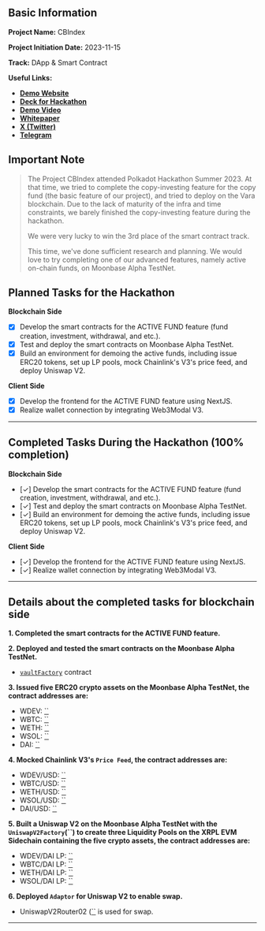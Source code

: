 ## Basic Information

**Project Name:** CBIndex

**Project Initiation Date:** 2023-11-15

**Track:** DApp & Smart Contract

**Useful Links:**

- [**Demo Website**](https://moonbase.cbindex.finance/)
- [**Deck for Hackathon**]()
- [**Demo Video**]()
- [**Whitepaper**]()
- [**X (Twitter)**]()
- [**Telegram**]()

## Important Note

> The Project CBIndex attended Polkadot Hackathon Summer 2023. At that time, we tried to complete the copy-investing feature for the copy fund (the basic feature of our project), and tried to deploy on the Vara blockchain. Due to the lack of maturity of the infra and time constraints, we barely finished the copy-investing feature during the hackathon.
> 
> We were very lucky to win the 3rd place of the smart contract track.
>
> This time, we've done sufficient research and planning. We would love to try completing one of our advanced features, namely active on-chain funds, on Moonbase Alpha TestNet.


## Planned Tasks for the Hackathon

**Blockchain Side**

- [x] Develop the smart contracts for the ACTIVE FUND feature (fund creation, investment, withdrawal, and etc.).
- [x] Test and deploy the smart contracts on Moonbase Alpha TestNet.
- [x] Build an environment for demoing the active funds, including issue ERC20 tokens, set up LP pools, mock Chainlink's V3's price feed, and deploy Uniswap V2.

**Client Side**

- [x] Develop the frontend for the ACTIVE FUND feature using NextJS.
- [x] Realize wallet connection by integrating Web3Modal V3.

---

## Completed Tasks During the Hackathon (100% completion)

**Blockchain Side**

- [✓] Develop the smart contracts for the ACTIVE FUND feature (fund creation, investment, withdrawal, and etc.).
- [✓] Test and deploy the smart contracts on Moonbase Alpha TestNet.
- [✓] Build an environment for demoing the active funds, including issue ERC20 tokens, set up LP pools, mock Chainlink's V3's price feed, and deploy Uniswap V2.

**Client Side**

- [✓] Develop the frontend for the ACTIVE FUND feature using NextJS.
- [✓] Realize wallet connection by integrating Web3Modal V3.

---

## Details about the completed tasks for blockchain side

**1. Completed the smart contracts for the ACTIVE FUND feature.**

**2. Deployed and tested the smart contracts on the Moonbase Alpha TestNet.**

- [`vaultFactory`]() contract

**3. Issued five ERC20 crypto assets on the Moonbase Alpha TestNet, the contract addresses are:**

- WDEV: [``]()
- WBTC: [``]()
- WETH: [``]()
- WSOL: [``]()
- DAI: [``]()

**4. Mocked Chainlink V3's `Price Feed`, the contract addresses are:**

- WDEV/USD: [``]()
- WBTC/USD: [``]()
- WETH/USD: [``]()
- WSOL/USD: [``]()
- DAI/USD: [``]()

**5. Built a Uniswap V2 on the Moonbase Alpha TestNet with the `UniswapV2Factory`(``) to create three Liquidity Pools on the XRPL EVM Sidechain containing the five crypto assets, the contract addresses are:**

- WDEV/DAI LP: [``]()
- WBTC/DAI LP: [``]()
- WETH/DAI LP: [``]()
- WSOL/DAI LP: [``]()

**6. Deployed `Adaptor` for Uniswap V2 to enable swap.**

- UniswapV2Router02 ([``]() is used for swap.

---

